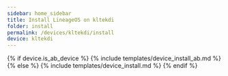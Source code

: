 ```yaml
---
sidebar: home_sidebar
title: Install LineageOS on kltekdi
folder: install
permalink: /devices/kltekdi/install
device: kltekdi
---
```

{% if device.is_ab_device %}
{% include templates/device_install_ab.md %}
{% else %}
{% include templates/device_install.md %}
{% endif %}
